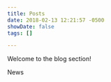 ```yaml
---
title: Posts
date: 2018-02-13 12:21:57 -0500
showDate: false
tags: []

---
```

Welcome to the blog section!

News 